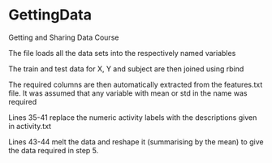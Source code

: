 GettingData
===========

Getting and Sharing Data Course

The file loads all the data sets into the respectively named variables

The train and test data for X, Y and subject are then joined using rbind

The required columns are then automatically extracted from the features.txt file. It was assumed that any variable with mean or std in the name was required

Lines 35-41 replace the numeric activity labels with the descriptions given in activity.txt

Lines 43-44 melt the data and reshape it (summarising by the mean) to give the data required in step 5.
